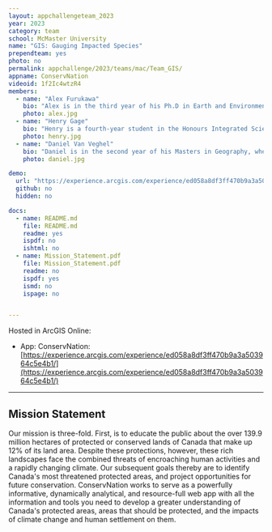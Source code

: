 ```yaml
---
layout: appchallengeteam_2023
year: 2023
category: team
school: McMaster University
name: "GIS: Gauging Impacted Species"
prependteam: yes
photo: no
permalink: appchallenge/2023/teams/mac/Team_GIS/
appname: ConservNation
videoid: 1f2Ic4wtzR4
members:
  - name: "Alex Furukawa"
    bio: "Alex is in the third year of his Ph.D in Earth and Environmental Science as part of the McMaster Ecohydrology Lab. Alex's research focuses on the hydrological dynamics of peatlands of the Boreal Shield and their implications for resilience to drought and wildfire. He has previously done work on the pore water chemistry of peatlands and geospatial analysis of anthropogenic impacts on coastal wetlands. Alex has long been involved as a Teaching Assistant for McMaster's GIS courses but this is his first App Challenge."
    photo: alex.jpg
  - name: "Henry Gage"
    bio: "Henry is a fourth-year student in the Honours Integrated Science program. He is a member of McMaster's Ecohydrology and Glacial Sedimentology Laboratories. Henry's current work examines the impact of road construction on peatland hydrology and species-at-risk habitat. He has also conducted research using remote sensing to examine wildfire in wetlands and the effects of climate change on tropical glaciers in the Peruvian Andes. Henry is a member of McMaster's varsity cross country and track team. This is his first App Challenge!"
    photo: henry.jpg
  - name: "Daniel Van Veghel"
    bio: "Daniel is in the second year of his Masters in Geography, where he conducts travel behaviour-related research out of McMaster's TransLAB (Transportation Research Lab). His current work focuses on investigating and quantifying the impacts of separated cycling infrastructure on bike share ridership in Hamilton, through the use of GIS and GPS data processing. This is Daniel's third App Challenge, and he is so excited to be a part of it again this year! When he isn't working on his research, Daniel is at the rink, curling as part of McMaster's varsity men's curling team."
    photo: daniel.jpg

demo:
  url: "https://experience.arcgis.com/experience/ed058a8df3ff470b9a3a503964c5e4b1/"
  github: no
  hidden: no

docs:
  - name: README.md
    file: README.md
    readme: yes
    ispdf: no
    ishtml: no
  - name: Mission_Statement.pdf
    file: Mission_Statement.pdf
    readme: no
    ispdf: yes
    ismd: no
    ispage: no


---
```


Hosted in ArcGIS Online:

- App: ConservNation: [https://experience.arcgis.com/experience/ed058a8df3ff470b9a3a503964c5e4b1/](https://experience.arcgis.com/experience/ed058a8df3ff470b9a3a503964c5e4b1/)

---

## Mission Statement

Our mission is three-fold. First, is to educate the public about the over 139.9 million hectares of protected or conserved lands of Canada that make up 12% of its land area. Despite these protections, however, these rich landscapes face the combined threats of encroaching human activities and a rapidly changing climate. Our subsequent goals thereby are to identify Canada's most threatened protected areas, and project opportunities for future conservation. ConservNation works to serve as a powerfully informative, dynamically analytical, and resource-full web app with all the information and tools you need to develop a greater understanding of Canada's protected areas, areas that should be protected, and the impacts of climate change and human settlement on them. 
